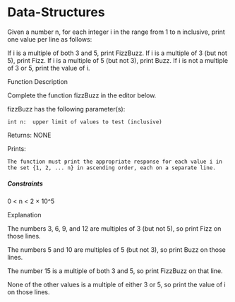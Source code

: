 # Data-Structures

Given a number n, for each integer i in the range from 1 to n inclusive, print one value per line as follows:



If i is a multiple of both 3 and 5, print FizzBuzz.
If i is a multiple of 3 (but not 5), print Fizz.
If i is a multiple of 5 (but not 3), print Buzz.
If i is not a multiple of 3 or 5, print the value of i.


Function Description

Complete the function fizzBuzz in the editor below.



fizzBuzz has the following parameter(s):

    int n:  upper limit of values to test (inclusive)

Returns:    NONE

Prints:

    The function must print the appropriate response for each value i in the set {1, 2, ... n} in ascending order, each on a separate line.
##### Constraints

0 < n < 2 × 10^5

Explanation

The numbers 3, 6, 9, and 12 are multiples of 3 (but not 5), so print Fizz on those lines.

The numbers 5 and 10 are multiples of 5 (but not 3), so print Buzz on those lines.

The number 15 is a multiple of both 3 and 5, so print FizzBuzz on that line.

None of the other values is a multiple of either 3 or 5, so print the value of i on those lines.
